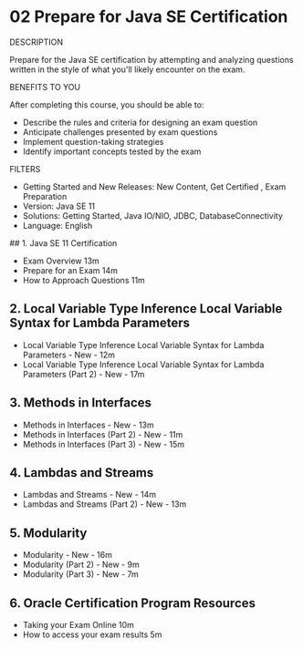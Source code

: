 # 02 Prepare for Java SE Certification

DESCRIPTION

Prepare for the Java SE certification by attempting and analyzing questions written in the style of what you'll likely encounter on the exam.

BENEFITS TO YOU

After completing this course, you should be able to:

* Describe the rules and criteria for designing an exam question
* Anticipate challenges presented by exam questions
* Implement question-taking strategies
* Identify important concepts tested by the exam

FILTERS

* Getting Started and New Releases: New Content, Get Certified , Exam Preparation
* Version: Java SE 11
* Solutions: Getting Started, Java IO/NIO, JDBC, DatabaseConnectivity
* Language: English

## 1. Java SE 11 Certification
   
   * Exam Overview 13m
   * Prepare for an Exam 14m
   * How to Approach Questions 11m

## 2. Local Variable Type Inference Local Variable Syntax for Lambda Parameters
   
   * Local Variable Type Inference Local Variable Syntax for Lambda Parameters - New - 12m
   * Local Variable Type Inference Local Variable Syntax for Lambda Parameters (Part 2) - New - 17m

## 3. Methods in Interfaces

   * Methods in Interfaces - New - 13m
   * Methods in Interfaces (Part 2) - New - 11m
   * Methods in Interfaces (Part 3) - New - 15m

## 4. Lambdas and Streams

   * Lambdas and Streams - New - 14m
   * Lambdas and Streams (Part 2) - New - 13m

## 5. Modularity

   * Modularity - New - 16m
   * Modularity (Part 2) - New - 9m
   * Modularity (Part 3) - New - 7m

## 6. Oracle Certification Program Resources

   * Taking your Exam Online 10m
   * How to access your exam results 5m

